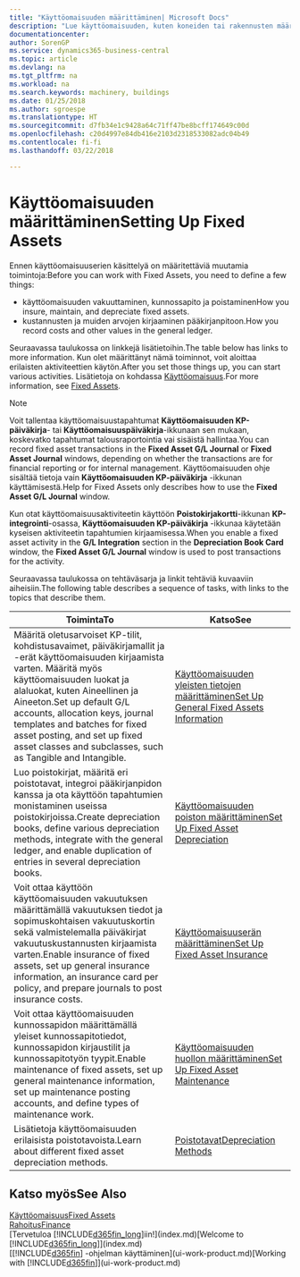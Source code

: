 ```yaml
---
title: "Käyttöomaisuuden määrittäminen| Microsoft Docs"
description: "Lue käyttöomaisuuden, kuten koneiden tai rakennusten määrittämiseen tarvittavasta tehtäväsarjasta."
documentationcenter: 
author: SorenGP
ms.service: dynamics365-business-central
ms.topic: article
ms.devlang: na
ms.tgt_pltfrm: na
ms.workload: na
ms.search.keywords: machinery, buildings
ms.date: 01/25/2018
ms.author: sgroespe
ms.translationtype: HT
ms.sourcegitcommit: d7fb34e1c9428a64c71ff47be8bcff174649c00d
ms.openlocfilehash: c20d4997e84db416e2103d2318533082adc04b49
ms.contentlocale: fi-fi
ms.lasthandoff: 03/22/2018

---
```

# <a name="setting-up-fixed-assets"></a><span data-ttu-id="1b027-103">Käyttöomaisuuden määrittäminen</span><span class="sxs-lookup"><span data-stu-id="1b027-103">Setting Up Fixed Assets</span></span>
<span data-ttu-id="1b027-104">Ennen käyttöomaisuuserien käsittelyä on määritettäviä muutamia toimintoja:</span><span class="sxs-lookup"><span data-stu-id="1b027-104">Before you can work with Fixed Assets, you need to define a few things:</span></span>  

* <span data-ttu-id="1b027-105">käyttöomaisuuden vakuuttaminen, kunnossapito ja poistaminen</span><span class="sxs-lookup"><span data-stu-id="1b027-105">How you insure, maintain, and depreciate fixed assets.</span></span>  
* <span data-ttu-id="1b027-106">kustannusten ja muiden arvojen kirjaaminen pääkirjanpitoon.</span><span class="sxs-lookup"><span data-stu-id="1b027-106">How you record costs and other values in the general ledger.</span></span>  

<span data-ttu-id="1b027-107">Seuraavassa taulukossa on linkkejä lisätietoihin.</span><span class="sxs-lookup"><span data-stu-id="1b027-107">The table below has links to more information.</span></span> <span data-ttu-id="1b027-108">Kun olet määrittänyt nämä toiminnot, voit aloittaa erilaisten aktiviteettien käytön.</span><span class="sxs-lookup"><span data-stu-id="1b027-108">After you set those things up, you can start various activities.</span></span> <span data-ttu-id="1b027-109">Lisätietoja on kohdassa [Käyttöomaisuus](fa-manage.md).</span><span class="sxs-lookup"><span data-stu-id="1b027-109">For more information, see [Fixed Assets](fa-manage.md).</span></span>  

> [!NOTE]  
>   <span data-ttu-id="1b027-110">Voit tallentaa käyttöomaisuustapahtumat **Käyttöomaisuuden KP-päiväkirja**- tai **Käyttöomaisuuspäiväkirja**-ikkunaan sen mukaan, koskevatko tapahtumat talousraportointia vai sisäistä hallintaa.</span><span class="sxs-lookup"><span data-stu-id="1b027-110">You can record fixed asset transactions in the **Fixed Asset G/L Journal** or **Fixed Asset Journal** windows, depending on whether the transactions are for financial reporting or for internal management.</span></span> <span data-ttu-id="1b027-111">Käyttöomaisuuden ohje sisältää tietoja vain **Käyttöomaisuuden KP-päiväkirja** -ikkunan käyttämisestä.</span><span class="sxs-lookup"><span data-stu-id="1b027-111">Help for Fixed Assets only describes how to use the **Fixed Asset G/L Journal** window.</span></span>  

<span data-ttu-id="1b027-112">Kun otat käyttöomaisuusaktiviteetin käyttöön **Poistokirjakortti**-ikkunan **KP-integrointi**-osassa, **Käyttöomaisuuden KP-päiväkirja** -ikkunaa käytetään kyseisen aktiviteetin tapahtumien kirjaamisessa.</span><span class="sxs-lookup"><span data-stu-id="1b027-112">When you enable a fixed asset activity in the **G/L Integration** section in the **Depreciation Book Card** window, the **Fixed Asset G/L Journal** window is used to post transactions for the activity.</span></span>

<span data-ttu-id="1b027-113">Seuraavassa taulukossa on tehtäväsarja ja linkit tehtäviä kuvaaviin aiheisiin.</span><span class="sxs-lookup"><span data-stu-id="1b027-113">The following table describes a sequence of tasks, with links to the topics that describe them.</span></span>  

| <span data-ttu-id="1b027-114">Toiminta</span><span class="sxs-lookup"><span data-stu-id="1b027-114">To</span></span> | <span data-ttu-id="1b027-115">Katso</span><span class="sxs-lookup"><span data-stu-id="1b027-115">See</span></span> |
| --- | --- |
| <span data-ttu-id="1b027-116">Määritä oletusarvoiset KP-tilit, kohdistusavaimet, päiväkirjamallit ja -erät käyttöomaisuuden kirjaamista varten. Määritä myös käyttöomaisuuden luokat ja alaluokat, kuten Aineellinen ja Aineeton.</span><span class="sxs-lookup"><span data-stu-id="1b027-116">Set up default G/L accounts, allocation keys, journal templates and batches for fixed asset posting, and set up fixed asset classes and subclasses, such as Tangible and Intangible.</span></span> |[<span data-ttu-id="1b027-117">Käyttöomaisuuden yleisten tietojen määrittäminen</span><span class="sxs-lookup"><span data-stu-id="1b027-117">Set Up General Fixed Assets Information</span></span>](fa-how-setup-general.md) |
| <span data-ttu-id="1b027-118">Luo poistokirjat, määritä eri poistotavat, integroi pääkirjanpidon kanssa ja ota käyttöön tapahtumien monistaminen useissa poistokirjoissa.</span><span class="sxs-lookup"><span data-stu-id="1b027-118">Create depreciation books, define various depreciation methods, integrate with the general ledger, and enable duplication of entries in several depreciation books.</span></span> |[<span data-ttu-id="1b027-119">Käyttöomaisuuden poiston määrittäminen</span><span class="sxs-lookup"><span data-stu-id="1b027-119">Set Up Fixed Asset Depreciation</span></span>](fa-how-setup-depreciation.md) |
| <span data-ttu-id="1b027-120">Voit ottaa käyttöön käyttöomaisuuden vakuutuksen määrittämällä vakuutuksen tiedot ja sopimuskohtaisen vakuutuskortin sekä valmistelemalla päiväkirjat vakuutuskustannusten kirjaamista varten.</span><span class="sxs-lookup"><span data-stu-id="1b027-120">Enable insurance of fixed assets, set up general insurance information, an insurance card per policy, and prepare journals to post insurance costs.</span></span> |[<span data-ttu-id="1b027-121">Käyttöomaisuuserän määrittäminen</span><span class="sxs-lookup"><span data-stu-id="1b027-121">Set Up Fixed Asset Insurance</span></span>](fa-how-setup-insurance.md) |
| <span data-ttu-id="1b027-122">Voit ottaa käyttöomaisuuden kunnossapidon määrittämällä yleiset kunnossapitotiedot, kunnossapidon kirjaustilit ja kunnossapitotyön tyypit.</span><span class="sxs-lookup"><span data-stu-id="1b027-122">Enable maintenance of fixed assets, set up general maintenance information, set up maintenance posting accounts, and define types of maintenance work.</span></span> |[<span data-ttu-id="1b027-123">Käyttöomaisuuden huollon määrittäminen</span><span class="sxs-lookup"><span data-stu-id="1b027-123">Set Up Fixed Asset Maintenance</span></span>](fa-how-setup-maintenance.md) |
| <span data-ttu-id="1b027-124">Lisätietoja käyttöomaisuuden erilaisista poistotavoista.</span><span class="sxs-lookup"><span data-stu-id="1b027-124">Learn about different fixed asset depreciation methods.</span></span> |[<span data-ttu-id="1b027-125">Poistotavat</span><span class="sxs-lookup"><span data-stu-id="1b027-125">Depreciation Methods</span></span>](fa-depreciation-methods.md) |

## <a name="see-also"></a><span data-ttu-id="1b027-126">Katso myös</span><span class="sxs-lookup"><span data-stu-id="1b027-126">See Also</span></span>
[<span data-ttu-id="1b027-127">Käyttöomaisuus</span><span class="sxs-lookup"><span data-stu-id="1b027-127">Fixed Assets</span></span>](fa-manage.md)  
[<span data-ttu-id="1b027-128">Rahoitus</span><span class="sxs-lookup"><span data-stu-id="1b027-128">Finance</span></span>](finance.md)  
<span data-ttu-id="1b027-129">[Tervetuloa [!INCLUDE[d365fin_long](includes/d365fin_long_md.md)]iin!](index.md)</span><span class="sxs-lookup"><span data-stu-id="1b027-129">[Welcome to [!INCLUDE[d365fin_long](includes/d365fin_long_md.md)]](index.md)</span></span>  
<span data-ttu-id="1b027-130">[[!INCLUDE[d365fin](includes/d365fin_md.md)] -ohjelman käyttäminen](ui-work-product.md)</span><span class="sxs-lookup"><span data-stu-id="1b027-130">[Working with [!INCLUDE[d365fin](includes/d365fin_md.md)]](ui-work-product.md)</span></span>

